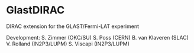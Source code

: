 GlastDIRAC
==========

DIRAC extension for the GLAST/Fermi-LAT experiment

Development:
S. Zimmer (OKC/SU)
S. Poss (CERN)
B. van Klaveren (SLAC)
V. Rolland (IN2P3/LUPM)
S. Viscapi (IN2P3/LUPM)
